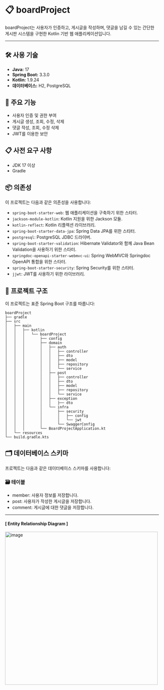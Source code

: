# 📋 boardProject

boardProject는 사용자가 인증하고, 게시글을 작성하며, 댓글을 남길 수 있는 간단한 게시판 시스템을 구현한 Kotlin 기반 웹 애플리케이션입니다.
***

## 🛠 사용 기술

- **Java:** 17
- **Spring Boot:** 3.3.0
- **Kotlin:** 1.9.24
- **데이터베이스:** H2, PostgreSQL

## 🚀 주요 기능

- 사용자 인증 및 권한 부여
- 게시글 생성, 조회, 수정, 삭제
- 댓글 작성, 조회, 수정 삭제
- JWT를 이용한 보안


## 📋 사전 요구 사항

- JDK 17 이상
- Gradle

## 📦 의존성

이 프로젝트는 다음과 같은 의존성을 사용합니다:

- `spring-boot-starter-web`: 웹 애플리케이션을 구축하기 위한 스타터.
- `jackson-module-kotlin`: Kotlin 지원을 위한 Jackson 모듈.
- `kotlin-reflect`: Kotlin 리플렉션 라이브러리.
- `spring-boot-starter-data-jpa`: Spring Data JPA를 위한 스타터.
- `postgresql`: PostgreSQL JDBC 드라이버.
- `spring-boot-starter-validation`: Hibernate Validator와 함께 Java Bean Validation을 사용하기 위한 스타터.
- `springdoc-openapi-starter-webmvc-ui`: Spring WebMVC와 Springdoc OpenAPI 통합을 위한 스타터.
- `spring-boot-starter-security`: Spring Security를 위한 스타터.
- `jjwt`: JWT를 사용하기 위한 라이브러리.

## 📂 프로젝트 구조

이 프로젝트는 표준 Spring Boot 구조를 따릅니다:

```
boardProject
├── gradle
├── src
│   ├── main
│   │   ├── kotlin
│   │   │   └── boardProject
│   │   │       ├── config
│   │   │       ├── domain
│   │   │       │   ├── auth
│   │   │       │   │   ├── controller
│   │   │       │   │   ├── dto
│   │   │       │   │   ├── model
│   │   │       │   │   ├── repository
│   │   │       │   │   └── service
│   │   │       │   ├── post
│   │   │       │   │   ├── controller
│   │   │       │   │   ├── dto
│   │   │       │   │   ├── model
│   │   │       │   │   ├── repository
│   │   │       │   │   └── service
│   │   │       │   ├── exception
│   │   │       │   │   ├── dto
│   │   │       │   └── infra
│   │   │       │       ├── security
│   │   │       │       │   ├── config
│   │   │       │       │   └── jwt
│   │   │       │       └── SwaggerConfig
│   │   │       └── BoardProjectApplication.kt
│   └── resources
└── build.gradle.kts

```

## 🗂️ 데이터베이스 스키마
프로젝트는 다음과 같은 데이터베이스 스키마를 사용합니다:


### 🗃️ 테이블
- member: 사용자 정보를 저장합니다.
- post: 사용자가 작성한 게시글을 저장합니다.
- comment: 게시글에 대한 댓글을 저장합니다. 





***

#### [ Entity Relationship Diagram ]
<img width="500" alt="image" src="https://github.com/taehuiii/boardProject/assets/160212663/a5cafe1f-8b6f-44e9-b28c-748e9158aecb">
